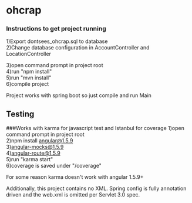 ohcrap  
========  
### Instructions to get project running  
1)Export dontsees_ohcrap.sql to database  
2)Change database configuration in AccountController and LocationController  
  
3)open command prompt in project root  
4)run "npm install"  
5)run "mvn install"  
6)compile project

Project works with spring boot so just compile and run Main


## Testing  
###Works with karma for javascript test and Istanbul for coverage
1)open command prompt in project root  
2)npm install angular@1.5.9  
3)angular-mocks@1.5.9  
4)angular-route@1.5.9  
5)run "karma start"  
6)coverage is saved under "/coverage"    
   
For some reason karma doesn't work with angular 1.5.9+
  
Additionally, this project contains no XML. Spring config is fully annotation driven and the web.xml is omitted per Servlet 3.0 spec.  

